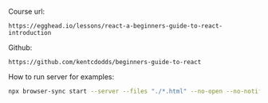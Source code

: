 Course url: 
```
https://egghead.io/lessons/react-a-beginners-guide-to-react-introduction
```

Github:
```
https://github.com/kentcdodds/beginners-guide-to-react
```

How to run server for examples:
```bash
npx browser-sync start --server --files "./*.html" --no-open --no-notify --directory
```